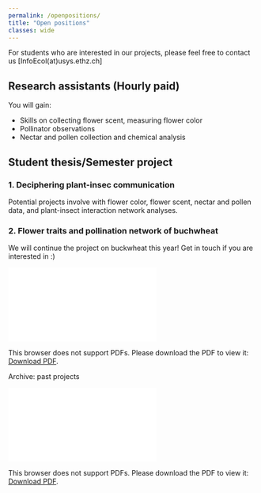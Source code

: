 ```yaml
---
permalink: /openpositions/
title: "Open positions"
classes: wide
---
```


For students who are interested in our projects, please feel free to contact us [InfoEcol(at)usys.ethz.ch]

## Research assistants (Hourly paid)
You will gain:
- Skills on collecting flower scent, measuring flower color
- Pollinator observations
- Nectar and pollen collection and chemical analysis 


## Student thesis/Semester project
### 1. Deciphering plant-insec communication
Potential projects involve with flower color, flower scent, nectar and pollen data, and plant-insect interaction network analyses.


### 2. Flower traits and pollination network of buchwheat
We will continue the project on buckwheat this year! Get in touch if you are interested in :)

<object data="../assets/pdf/Advertise_buckwheat_2024.pdf" type="application/pdf" width="700px" height="700px">
    <embed src="../assets/pdf/Advertise_buckwheat_2024.pdf">
        <p>This browser does not support PDFs. Please download the PDF to view it: <a href="../assets/pdf/Advertise_buckwheat_2024.pdf">Download PDF</a>.</p>
    </embed>
</object>


Archive: past projects

<object data="../assets/pdf/Ad_NectarPollen_2023.pdf" type="application/pdf" width="700px" height="700px">
    <embed src="../assets/pdf/Ad_NectarPollen_2023.pdf">
        <p>This browser does not support PDFs. Please download the PDF to view it: <a href="../assets/pdf/Ad_NectarPollen_2023.pdf">Download PDF</a>.</p>
    </embed>
</object>
